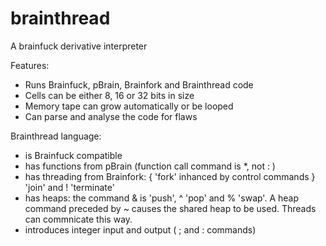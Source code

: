 # brainthread
A brainfuck derivative interpreter

Features:
* Runs Brainfuck, pBrain, Brainfork and Brainthread code
* Cells can be either 8, 16 or 32 bits in size
* Memory tape can grow automatically or be looped
* Can parse and analyse the code for flaws


Brainthread language:
* is Brainfuck compatible
* has functions from pBrain (function call command is *, not : )
* has threading from Brainfork: { 'fork' inhanced by control commands } 'join' and ! 'terminate' 
* has heaps: the command & is 'push', ^ 'pop' and % 'swap'. A heap command preceded by ~ causes the shared heap to be used. Threads can commnicate this way.
* introduces integer input and output ( ; and : commands)






